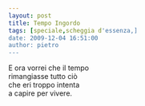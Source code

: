 ```yaml
---
layout: post
title: Tempo Ingordo
tags: [speciale,scheggia d'essenza,]
date: 2009-12-04 16:51:00
author: pietro
---
```

E ora vorrei che il tempo<br/>rimangiasse tutto ciò<br/>che eri troppo intenta<br/>a capire per vivere.
